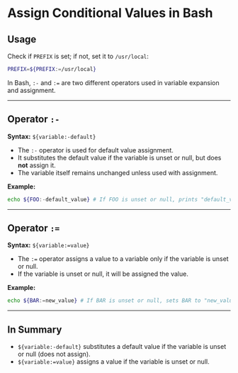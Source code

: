 # Assign Conditional Values in Bash

## Usage

Check if `PREFIX` is set; if not, set it to `/usr/local`:

```bash
PREFIX=${PREFIX:=/usr/local}
```

In Bash, `:-` and `:=` are two different operators used in variable expansion and assignment.

---

## Operator `:-`

**Syntax:** `${variable:-default}`

- The `:-` operator is used for default value assignment.
- It substitutes the default value if the variable is unset or null, but does **not** assign it.
- The variable itself remains unchanged unless used with assignment.

**Example:**

```bash
echo ${FOO:-default_value} # If FOO is unset or null, prints "default_value"
```

---

## Operator `:=`

**Syntax:** `${variable:=value}`

- The `:=` operator assigns a value to a variable only if the variable is unset or null.
- If the variable is unset or null, it will be assigned the value.

**Example:**

```bash
echo ${BAR:=new_value} # If BAR is unset or null, sets BAR to "new_value" and prints it
```

---

## In Summary

- `${variable:-default}` substitutes a default value if the variable is unset or null (does not assign).
- `${variable:=value}` assigns a value if the variable is unset or null.

